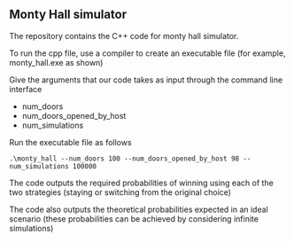 ## Monty Hall simulator

The repository contains the C++ code for monty hall simulator.

To run the cpp file, use a compiler to create an executable file (for example, monty_hall.exe as shown)

Give the arguments that our code takes as input through the command line interface
* num_doors
* num_doors_opened_by_host
* num_simulations

Run the executable file as follows
```
.\monty_hall --num_doors 100 --num_doors_opened_by_host 98 --num_simulations 100000
```


The code outputs the required probabilities of winning using each of the two strategies (staying or switching from the original choice)

The code also outputs the theoretical probabilities expected in an ideal scenario (these probabilities can be achieved by considering infinite simulations)